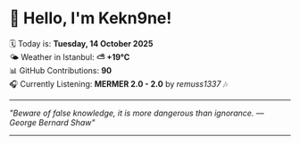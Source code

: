# 👋 Hello, I'm Kekn9ne!

🗓️ Today is: **Tuesday, 14 October 2025**  
🌤️ Weather in Istanbul: **⛅️  +19°C**  
📊 GitHub Contributions: **90**  
🎧 Currently Listening: **MERMER 2.0 - 2.0** by *remuss1337* 🎶

---

_"Beware of false knowledge, it is more dangerous than ignorance. — *George Bernard Shaw*"_

---
